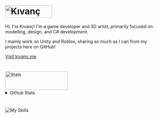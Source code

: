 # [<img src="https://github.com/kivancozturk/kivancozturk/blob/main/source/images/main/name.png" alt="Kıvanç" width="150px" height="40px">](https://kivanc.me)

Hi, I'm Kıvanç! I'm a game developer and 3D artist, primarily focused on modelling, design, and C# development.

I mainly work on Unity and Roblox, sharing as much as I can from my projects here on GitHub!

[Visit kivanc.me](https://kivanc.me)

#

<img src="https://github.com/kivancozturk/kivancozturk/blob/main/source/images/main/about.png" alt="Stats" width="200px" height="60px">

<details>
  <summary>Github Stats</summary>
  
  <a href="#">![Github stats](https://github-readme-stats.vercel.app/api?username=kivancozturk&theme=material-palenight&count_private=true&hide_border=true&line_height=20)</a>
  <a href="#">![Top Langs](https://github-readme-stats.vercel.app/api/top-langs/?username=kivancozturk&layout=compact&theme=material-palenight&count_private=true&hide_border=true)</a>
</details>

#

![My Skills](https://go-skill-icons.vercel.app/api/icons?i=robloxstudio,unity,vscode,lua,javascript,blender,photoshop)
